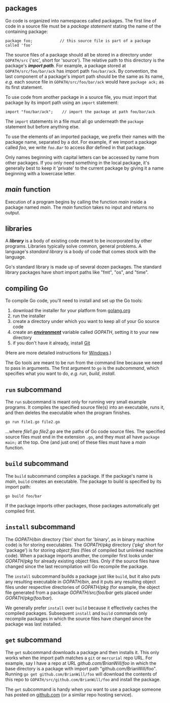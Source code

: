 ## packages

Go code is organized into namespaces called packages. The first line of code in a source file must be a *package statement* stating the name of the containing package:

```
package foo;            // this source file is part of a package called 'foo'
```

The source files of a package should all be stored in a directory under `GOPATH/src` ('src', short for 'source'). The relative path to this directory is the package's ***import path***. For example, a package stored at `GOPATH/src/foo/bar/ack` has import path `foo/bar/ack`. By convention, the last component of a package's import path should be the same as its name, *e.g.* each source file in `GOPATH/src/foo/bar/ack` would have `package ack;` as its first statement.

To use code from another package in a source file, you must import that package by its import path using an `import` statement:

```
import "foo/bar/ack";    // import the package at path foo/bar/ack
```

The `import` statements in a file must all go underneath the `package` statement but before anything else.

To use the elements of an imported package, we prefix their names with the package name, separated by a dot. For example, if we import a package called *foo*, we write *`foo.Bar`* to access *Bar* defined in that package.

Only names beginning with capital letters can be accessed by name from other packages. If you only need something in the local package, it's generally best to keep it 'private' to the current package by giving it a name beginning with a lowercase letter.

## *main* function

Execution of a program begins by calling the function *main* inside a package named *main*. The *main* function takes no input and returns no output.

## libraries

A ***library*** is a body of existing code meant to be incorporated by other programs. Libraries typically solve common, general problems. A language's *standard library* is a body of code that comes stock with the language.

Go's standard library is made up of several dozen packages. The standard library packages have short import paths like "fmt", "os", and "time".

## compiling Go

To compile Go code, you'll need to install and set up the Go tools:

 1. download the installer for your platform from [golang.org](http://golang.org)
 2. run the installer
 3. create a directory under which you want to keep all of your Go source code
 4. create an [***environment***](https://en.wikipedia.org/wiki/Environment_variable) variable called *GOPATH*, setting it to your new directory 
 5. if you don't have it already, install [Git](https://git-scm.com/downloads)

(Here are more detailed instructions for [Windows](http://www.wadewegner.com/2014/12/easy-go-programming-setup-for-windows/).)

The Go tools are meant to be run from the command line because we need to pass in arguments. The first argument to `go` is the *subcommand*, which specifies what you want to do, *e.g.* *run*, *build*, *install*.

## `run` subcommand

The `run` subcommand is meant only for running very small example programs. It compiles the specified source file(s) into an executable, runs it, and then deletes the executable when the program finishes.

```
go run file1.go file2.go
```

...where *file1.go* *file2.go* are the paths of Go code source files. The specified source files must end in the extension `.go`, and they must all have `package main;` at the top. One (and just one) of these files must have a *main* function.

## `build` subcommand

The `build` subcommand compiles a package. If the package's name is *main*, `build` creates an executable. The package to build is specified by its import path:

```
go build foo/bar
```

If the package imports other packages, those packages automatically get compiled first.

## `install` subcommand

The *GOPATH/bin* directory ('bin' short for 'binary', as in binary machine code) is for storing executables. The *GOPATH/pkg* directory ('pkg' short for 'package') is for storing *object files* (files of compiled but unlinked machine code). When a package imports another, the compiler first looks under *GOPATH/pkg* for already existing object files. Only if the source files have changed since the last recompilation will Go recompile the package.

The `install` subcommand builds a package just like `build`, but it also puts any resulting executable in *GOPATH/bin*, and it puts any resulting object files under respective directories of *GOPATH/pkg* (for example, the object file generated from a package *GOPATH/src/foo/bar* gets placed under *GOPATH/pkg/foo/bar*).

We generally prefer `install` over `build` because it effectively caches the compiled packages. Subsequent `install` and `build` commands only recompile packages in which the source files have changed since the package was last installed.

## `get` subcommand

The `get` subcommand downloads a package and then installs it. This only works when the import path matches a `git` or `mercurial` repo URL. For example, say I have a repo at URL *github.com/BrianWill/foo* in which the base directory is a package with import path "github.com/BrianWill/foo". Running `go get github.com/BrianWill/foo` will download the contents of this repo to `GOPATH/src/github.com/BrianWill/foo` and install the package.

The `get` subcommand is handy when you want to use a package someone has posted on [github.com](http://github.com) (or a similar repo hosting service).
